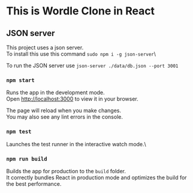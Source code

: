 # This is Wordle Clone in React


## JSON server

This project uses a json server. \
To install this use this command `sudo npm i -g json-server`\

To run the JSON server use `json-server ./data/db.json --port 3001`

### `npm start`

Runs the app in the development mode.\
Open [http://localhost:3000](http://localhost:3000) to view it in your browser.

The page will reload when you make changes.\
You may also see any lint errors in the console.

### `npm test`

Launches the test runner in the interactive watch mode.\

### `npm run build`

Builds the app for production to the `build` folder.\
It correctly bundles React in production mode and optimizes the build for the best performance.
